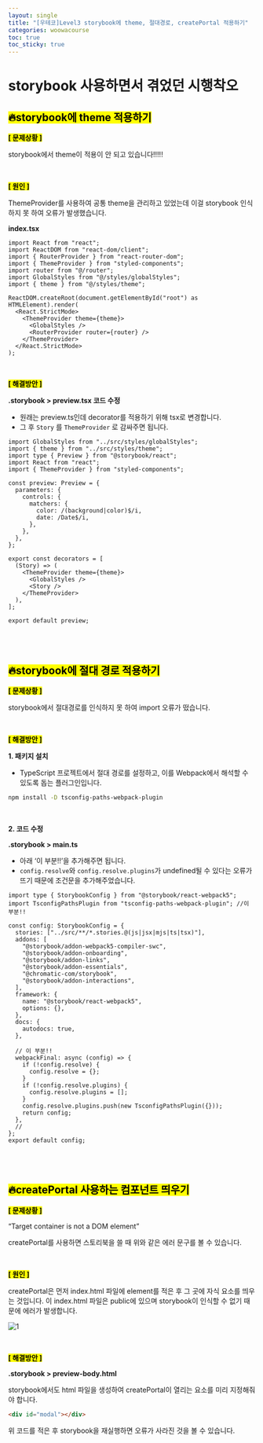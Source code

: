 ```yaml
---
layout: single
title: "[우테코]Level3 storybook에 theme, 절대경로, createPortal 적용하기"
categories: woowacourse
toc: true
toc_sticky: true
---
```


# storybook 사용하면서 겪었던 시행착오

## <mark class="pink">🔥storybook에 theme 적용하기</mark>

**<mark class="yellow">[ 문제상황 ]</mark>**

storybook에서 theme이 적용이 안 되고 있습니다!!!!!

<br>

**<mark class="yellow">[ 원인 ]</mark>**

ThemeProvider를 사용하여 공통 theme을 관리하고 있었는데 이걸 storybook 인식하지 못 하여 오류가 발생했습니다.

**index.tsx**

```tsx
import React from "react";
import ReactDOM from "react-dom/client";
import { RouterProvider } from "react-router-dom";
import { ThemeProvider } from "styled-components";
import router from "@/router";
import GlobalStyles from "@/styles/globalStyles";
import { theme } from "@/styles/theme";

ReactDOM.createRoot(document.getElementById("root") as HTMLElement).render(
  <React.StrictMode>
    <ThemeProvider theme={theme}>
      <GlobalStyles />
      <RouterProvider router={router} />
    </ThemeProvider>
  </React.StrictMode>
);
```

<br>

**<mark class="yellow">[ 해결방안 ]</mark>**

**.storybook > preview.tsx 코드 수정**

- 원래는 preview.ts인데 decorator를 적용하기 위해 tsx로 변경합니다.
- 그 후 `Story` 를 `ThemeProvider` 로 감싸주면 됩니다.

```tsx
import GlobalStyles from "../src/styles/globalStyles";
import { theme } from "../src/styles/theme";
import type { Preview } from "@storybook/react";
import React from "react";
import { ThemeProvider } from "styled-components";

const preview: Preview = {
  parameters: {
    controls: {
      matchers: {
        color: /(background|color)$/i,
        date: /Date$/i,
      },
    },
  },
};

export const decorators = [
  (Story) => (
    <ThemeProvider theme={theme}>
      <GlobalStyles />
      <Story />
    </ThemeProvider>
  ),
];

export default preview;
```

<br>
<br>

## <mark class="pink">🔥storybook에 절대 경로 적용하기</mark>

**<mark class="yellow">[ 문제상황 ]</mark>**

storybook에서 절대경로를 인식하지 못 하여 import 오류가 떴습니다.

<br>

**<mark class="yellow">[ 해결방안 ]</mark>**

**1\. 패키지 설치**

- TypeScript 프로젝트에서 절대 경로를 설정하고, 이를 Webpack에서 해석할 수 있도록 돕는 플러그인입니다.

```bash
npm install -D tsconfig-paths-webpack-plugin
```

<br>

**2\. 코드 수정**

**.storybook > main.ts**

- 아래 ‘이 부분!!’을 추가해주면 됩니다.
- `config.resolve`와 `config.resolve.plugins`가 undefined될 수 있다는 오류가 뜨기 때문에 조건문을 추가해주었습니다.

```tsx
import type { StorybookConfig } from "@storybook/react-webpack5";
import TsconfigPathsPlugin from "tsconfig-paths-webpack-plugin"; //이 부분!!

const config: StorybookConfig = {
  stories: ["../src/**/*.stories.@(js|jsx|mjs|ts|tsx)"],
  addons: [
    "@storybook/addon-webpack5-compiler-swc",
    "@storybook/addon-onboarding",
    "@storybook/addon-links",
    "@storybook/addon-essentials",
    "@chromatic-com/storybook",
    "@storybook/addon-interactions",
  ],
  framework: {
    name: "@storybook/react-webpack5",
    options: {},
  },
  docs: {
    autodocs: true,
  },

  // 이 부분!!
  webpackFinal: async (config) => {
    if (!config.resolve) {
      config.resolve = {};
    }
    if (!config.resolve.plugins) {
      config.resolve.plugins = [];
    }
    config.resolve.plugins.push(new TsconfigPathsPlugin({}));
    return config;
  },
  //
};
export default config;
```

<br>
<br>

## <mark class="pink">🔥createPortal 사용하는 컴포넌트 띄우기</mark>

**<mark class="yellow">[ 문제상황 ]</mark>**

“Target container is not a DOM element”

createPortal를 사용하면 스토리북을 쓸 때 위와 같은 에러 문구를 볼 수 있습니다.

<br>

**<mark class="yellow">[ 원인 ]</mark>**

createPortal은 먼저 index.html 파일에 element를 적은 후 그 곳에 자식 요소를 띄우는 것입니다. 이 index.html 파일은 public에 있으며 storybook이 인식할 수 없기 때문에 에러가 발생합니다.

![1](https://github.com/user-attachments/assets/af8b608e-8f30-4316-b5c2-567f8aa31da1)

<br>

**<mark class="yellow">[ 해결방안 ]</mark>**

**.storybook > preview-body.html**

storybook에서도 html 파일을 생성하여 createPortal이 열리는 요소를 미리 지정해줘야 합니다.

```html
<div id="modal"></div>
```

위 코드를 적은 후 storybook을 재실행하면 오류가 사라진 것을 볼 수 있습니다.
